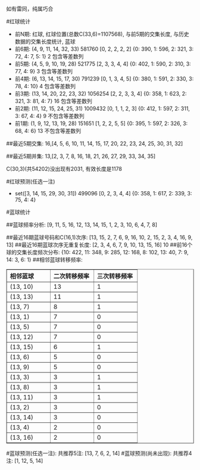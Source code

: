<!-- 
.. title: 双色球2012108期(2012-09-13)数据分析报告
.. slug: slott-2012108-2012-09-13-report
.. date: 2012-09-14 08:00:00 UTC+08:00
.. tags: Lottery
.. link: 
.. description: 
.. type: text
-->

如有雷同，纯属巧合

<!-- TEASER_END-->

#红球统计

- 前N期: 红球, 红球位置(总数C(33,6)=1107568), 与前5期的交集长度, 与历史数据的交集长度统计, 蓝球
- 前6期: (4, 9, 11, 14, 32, 33) 581760 [0, 2, 2, 2, 2] {0: 390, 1: 596, 2: 321, 3: 72, 4: 7, 5: 1} 2 包含等差数列
- 前5期: (4, 5, 9, 10, 19, 28) 521775 [2, 3, 3, 4, 4] {0: 402, 1: 590, 2: 310, 3: 77, 4: 9} 3 包含等差数列
- 前4期: (6, 13, 14, 15, 17, 30) 791239 [0, 1, 3, 4, 5] {0: 380, 1: 591, 2: 330, 3: 78, 4: 10} 4 包含等差数列
- 前3期: (13, 14, 20, 22, 23, 32) 1056254 [2, 2, 3, 3, 4] {0: 358, 1: 623, 2: 321, 3: 81, 4: 7} 16 包含等差数列
- 前2期: (11, 12, 15, 24, 25, 31) 1009432 [0, 1, 1, 2, 3] {0: 412, 1: 597, 2: 311, 3: 67, 4: 4} 9 不包含等差数列
- 前1期: (1, 9, 12, 13, 19, 28) 151651 [1, 2, 2, 5, 5] {0: 395, 1: 597, 2: 326, 3: 68, 4: 6} 13 不包含等差数列

##最近5期交集:
16,[4, 5, 6, 10, 11, 14, 15, 17, 20, 22, 23, 24, 25, 30, 31, 32]

##最近5期并集:
13,[2, 3, 7, 8, 16, 18, 21, 26, 27, 29, 33, 34, 35]

C(30,3)(共54202)没出现有2031, 
有效长度是1178

#红球预测(任选一注)

- set([3, 14, 15, 29, 30, 31]) 499096 [0, 2, 3, 4, 4] {0: 358, 1: 617, 2: 339, 3: 75, 4: 4}

#蓝球统计

##蓝球频率分析:
[9, 11, 5, 16, 12, 13, 14, 15, 1, 2, 3, 10, 6, 4, 7, 8]

##最近16期蓝球号码和C(16,1)次序:
[13, 15, 2, 7, 6, 9, 16, 10, 2, 15, 2, 3, 4, 16, 9, 13]
##最近16期蓝球次序无重复长度:
[2, 3, 4, 6, 7, 9, 10, 13, 15, 16] 10
##前16个球的交集长度频次分布:
{10: 422, 11: 348, 9: 285, 12: 168, 8: 102, 13: 40, 7: 9, 14: 3, 6: 1}
##相邻蓝球转移频率:
<table border="1" class="table table-striped dataframe">
  <thead>
    <tr style="text-align: left;">
      <th style="min-width: 100px;">相邻蓝球</th>
      <th style="min-width: 100px;">二次转移频率</th>
      <th style="min-width: 100px;">三次转移频率</th>
    </tr>
  </thead>
  <tbody>
    <tr>
      <td> (13, 10)</td>
      <td> 13</td>
      <td> 1</td>
    </tr>
    <tr>
      <td> (13, 13)</td>
      <td> 11</td>
      <td> 1</td>
    </tr>
    <tr>
      <td>  (13, 7)</td>
      <td>  8</td>
      <td> 1</td>
    </tr>
    <tr>
      <td>  (13, 1)</td>
      <td>  7</td>
      <td> 0</td>
    </tr>
    <tr>
      <td>  (13, 5)</td>
      <td>  7</td>
      <td> 0</td>
    </tr>
    <tr>
      <td> (13, 12)</td>
      <td>  7</td>
      <td> 0</td>
    </tr>
    <tr>
      <td> (13, 15)</td>
      <td>  6</td>
      <td> 1</td>
    </tr>
    <tr>
      <td>  (13, 6)</td>
      <td>  5</td>
      <td> 0</td>
    </tr>
    <tr>
      <td>  (13, 9)</td>
      <td>  5</td>
      <td> 0</td>
    </tr>
    <tr>
      <td>  (13, 3)</td>
      <td>  3</td>
      <td> 1</td>
    </tr>
    <tr>
      <td>  (13, 8)</td>
      <td>  3</td>
      <td> 1</td>
    </tr>
    <tr>
      <td> (13, 11)</td>
      <td>  3</td>
      <td> 1</td>
    </tr>
    <tr>
      <td>  (13, 2)</td>
      <td>  3</td>
      <td> 0</td>
    </tr>
    <tr>
      <td> (13, 14)</td>
      <td>  3</td>
      <td> 0</td>
    </tr>
    <tr>
      <td>  (13, 4)</td>
      <td>  2</td>
      <td> 0</td>
    </tr>
    <tr>
      <td> (13, 16)</td>
      <td>  2</td>
      <td> 0</td>
    </tr>
  </tbody>
</table>
#蓝球预测(任选一注):
共推荐5注: [13, 7, 6, 2, 14]
#蓝球预测(尚未出现):
共推荐4注: [1, 12, 5, 14]

